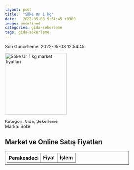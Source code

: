 ```yaml
---
layout: post
title:  "Söke Un 1 kg"
date:   2022-05-08 9:54:45 +0300
image: undefined
categories: gida-sekerleme
tags: gida-sekerleme
---
```


Son Güncelleme: 2022-05-08 12:54:45

<img src="undefined" width="200" alt="Söke Un 1 kg market fiyatları" />

Kategori: Gıda, Şekerleme
<br />
Marka: Söke

<h2>Market ve Online Satış Fiyatları</h2>

<table border="1" style="padding: 5px;width:80%;">
  <tr>
    <td style="padding: 5px;"><strong>Perakendeci</strong></td>
    <td><strong>Fiyat</strong></td>
    <td><strong>İşlem</strong></td>
  </tr>
  
</table>
